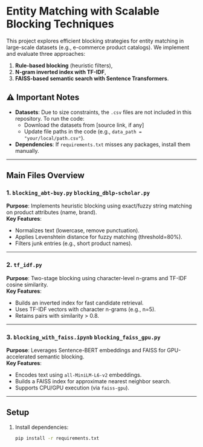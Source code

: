 # Entity Matching with Scalable Blocking Techniques

This project explores efficient blocking strategies for entity matching in large-scale datasets (e.g., e-commerce product catalogs). We implement and evaluate three approaches:  
1. **Rule-based blocking** (heuristic filters),  
2. **N-gram inverted index with TF-IDF**,  
3. **FAISS-based semantic search with Sentence Transformers**.  

## ⚠️ Important Notes  
- **Datasets**: Due to size constraints, the `.csv` files are not included in this repository. To run the code:  
  - Download the datasets from [source link, if any]  
  - Update file paths in the code (e.g., `data_path = "your/local/path.csv"`).  
- **Dependencies**: If `requirements.txt` misses any packages, install them manually.  

---

## Main Files Overview

### 1. `blocking_abt-buy.py`  `blocking_dblp-scholar.py`
**Purpose**: Implements heuristic blocking using exact/fuzzy string matching on product attributes (name, brand).  
**Key Features**:  
- Normalizes text (lowercase, remove punctuation).  
- Applies Levenshtein distance for fuzzy matching (threshold=80%).  
- Filters junk entries (e.g., short product names).  

---

### 2. `tf_idf.py`  
**Purpose**: Two-stage blocking using character-level n-grams and TF-IDF cosine similarity.  
**Key Features**:  
- Builds an inverted index for fast candidate retrieval.  
- Uses TF-IDF vectors with character n-grams (e.g., n=5).  
- Retains pairs with similarity > 0.8.  

---

### 3. `blocking_with_faiss.ipynb`  `blocking_faiss_gpu.py`
**Purpose**: Leverages Sentence-BERT embeddings and FAISS for GPU-accelerated semantic blocking.  
**Key Features**:  
- Encodes text using `all-MiniLM-L6-v2` embeddings.  
- Builds a FAISS index for approximate nearest neighbor search.  
- Supports CPU/GPU execution (via `faiss-gpu`).  

---

## Setup  
1. Install dependencies:  
   ```bash
   pip install -r requirements.txt
   ```  
